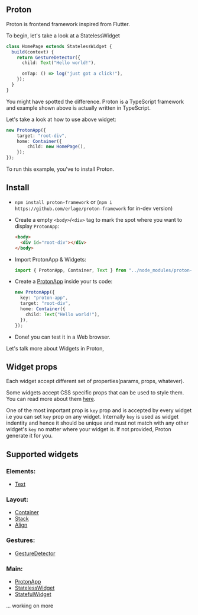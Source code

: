 ## Proton

Proton is frontend framework inspired from Flutter.

To begin, let's take a look at a StatelessWidget

```typescript
class HomePage extends StatelessWidget {
  build(context) {
    return GestureDetector({
      child: Text("Hello world!"),

      onTap: () => log("just got a click!"),
    });
  }
}
```

You might have spotted the difference. Proton is a TypeScript framework and example shown above is actually written in TypeScript.

Let's take a look at how to use above widget:

```typescript
new ProtonApp({
    target: "root-div",
    home: Container({
        child: new HomePage(),
    });
});
```

To run this example, you've to install Proton.

## Install

- `npm install proton-framework` or (`npm i https://github.com/erlage/proton-framework` for in-dev version)

- Create a empty `<body>`/`<div>` tag to mark the spot where you want to display `ProtonApp`:

  ```html
  <body>
    <div id="root-div"></div>
  </body>
  ```

- Import ProtonApp & Widgets:

  ```typescript
  import { ProtonApp, Container, Text } from "../node_modules/proton-framework/dist/proton.js";
  ```

- Create a [ProtonApp](https://github.com/erlage/proton-framework/blob/main/src/proton/widgets/main/proton_app.ts) inside your ts code:

  ```typescript
  new ProtonApp({
    key: "proton-app",
    target: "root-div",
    home: Container({
      child: Text("Hello world!"),
    }),
  });
  ```

- Done! you can test it in a Web browser.

Let's talk more about Widgets in Proton,

## Widget props

Each widget accept different set of properties(params, props, whatever).

Some widgets accept CSS specific props that can be used to style them. You can read more about them [here](https://github.com/erlage/proton-framework/blob/main/doc/props/styling_props.md).

One of the most important prop is `key` prop and is accepted by every widget i.e you can set `key` prop on any widget. Internally `key` is used as widget indentity and hence it should be unique and must not match with any other widget's `key` no matter where your widget is. If not provided, Proton generate it for you.

## Supported widgets

### Elements:

- [Text](https://github.com/erlage/proton-framework/blob/main/doc/widget/text.md)

### Layout:

- [Container](https://github.com/erlage/proton-framework/blob/main/doc/widget/container.md)
- [Stack](https://github.com/erlage/proton-framework/blob/main/doc/widget/stack.md)
- [Align](https://github.com/erlage/proton-framework/blob/main/doc/widget/align.md)

### Gestures:

- [GestureDetector](https://github.com/erlage/proton-framework/blob/main/doc/widget/gesture_detector.md)

### Main:

- [ProtonApp](https://github.com/erlage/proton-framework/blob/main/doc/widget/proton_app.md)
- [StatelessWidget](https://github.com/erlage/proton-framework/blob/main/doc/widget/stateless_widget.md)
- [StatefulWidget](https://github.com/erlage/proton-framework/blob/main/doc/widget/stateful_widget.md)

... working on more
